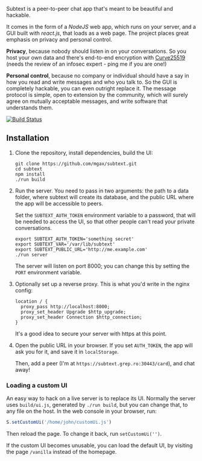 Subtext is a peer-to-peer chat app that's meant to be beautiful and hackable.

It comes in the form of a _NodeJS_ web app, which runs on your server, and a
GUI built with _react.js_, that loads as a web page. The project places great
emphasis on privacy and personal control.

**Privacy**, because nobody should listen in on your conversations. So you host
your own data and there's end-to-end encryption with
[Curve25519](https://en.wikipedia.org/wiki/Curve25519) (needs the review of an
infosec expert - ping me if you are one!)

**Personal control**, because no company or individual should have a say in how
you read and write messages and who you talk to. So the GUI is completely
hackable, you can even outright replace it. The message protocol is simple,
open to extension by the community, which will surely agree on mutually
acceptable messages, and write software that understands them.

[![Build Status](https://travis-ci.org/mgax/subtext.svg?branch=master)](https://travis-ci.org/mgax/subtext)

## Installation

1. Clone the repository, install dependencies, build the UI:

   ```shell
   git clone https://github.com/mgax/subtext.git
   cd subtext
   npm install
   ./run build
   ```

2. Run the server. You need to pass in two arguments: the path to a data
   folder, where subtext will create its database, and the public URL where the
   app will be accessible to peers.

   Set the `SUBTEXT_AUTH_TOKEN` environment variable to a password, that will
   be needed to access the UI, so that other people can't read your private
   conversations.

   ```shell
   export SUBTEXT_AUTH_TOKEN='something secret'
   export SUBTEXT_VAR='/var/lib/subtext'
   export SUBTEXT_PUBLIC_URL='http://me.example.com'
   ./run server
   ```

   The server will listen on port 8000; you can change this by setting the
   `PORT` environment variable.

3. Optionally set up a reverse proxy. This is what you'd write in the nginx
   config:

   ```nginx
   location / {
     proxy_pass http://localhost:8000;
     proxy_set_header Upgrade $http_upgrade;
     proxy_set_header Connection $http_connection;
   }
   ```

   It's a good idea to secure your server with https at this point.

4. Open the public URL in your browser. If you set `AUTH_TOKEN`, the app will
   ask you for it, and save it in `localStorage`.

   Then, add a peer (I'm at `https://subtext.grep.ro:30443/card`), and chat
   away!

### Loading a custom UI
An easy way to hack on a live server is to replace its UI. Normally the server
uses `build/ui.js`, generated by `./run build`, but you can change that, to any
file on the host. In the web console in your browser, run:

```javascript
S.setCustomUi('/home/john/customUi.js')
```

Then reload the page. To change it back, run `setCustomUi('')`.

If the custom UI becomes unusable, you can load the default UI, by visiting the
page `/vanilla` instead of the homepage.
